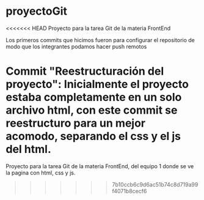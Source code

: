 # proyectoGit
<<<<<<< HEAD
Proyecto para la tarea Git de la materia FrontEnd

Los primeros commits que hicimos fueron para configurar el repositorio de modo que los integrantes podamos hacer push remotos

Commit "Reestructuración del proyecto": Inicialmente el proyecto estaba completamente en un solo archivo html, con este commit se reestructuro para un mejor acomodo, separando el css y el js del html.
=======
Proyecto para la tarea Git de la materia FrontEnd, del equipo 1 donde se ve la pagina con html, css y js.
>>>>>>> 7b10ccb6c9d6ac51b74c8d719a99f4071b8cecf6
